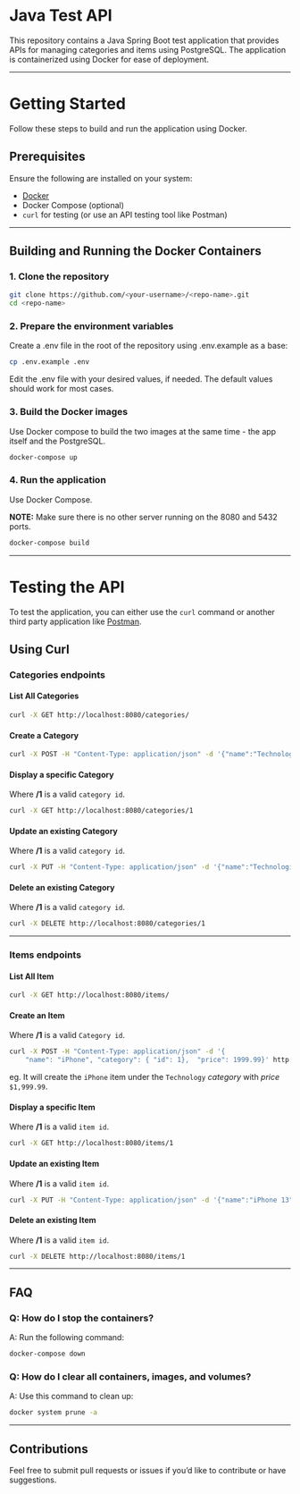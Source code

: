 # Java Test API

This repository contains a Java Spring Boot test application that provides APIs for managing categories and items using PostgreSQL. The application is containerized using Docker for ease of deployment.

---

# Getting Started

Follow these steps to build and run the application using Docker.

## Prerequisites
Ensure the following are installed on your system:
- [Docker](https://www.docker.com/)
- Docker Compose (optional)
- `curl` for testing (or use an API testing tool like Postman)

---

## Building and Running the Docker Containers

### 1. Clone the repository
```bash
git clone https://github.com/<your-username>/<repo-name>.git
cd <repo-name>
```

### 2. Prepare the environment variables

Create a .env file in the root of the repository using .env.example as a base:
```bash
cp .env.example .env
```
Edit the .env file with your desired values, if needed. The default values should work for most cases.


### 3. Build the Docker images

Use Docker compose to build the two images at the same time - the app itself and the PostgreSQL.


```bash
docker-compose up
```


### 4. Run the application

Use Docker Compose.

**NOTE:** Make sure there is no other server running on the 8080 and 5432 ports.

```bash
docker-compose build
```


---
# Testing the API

To test the application, you can either use the `curl` command or another third party application like [Postman](https://www.postman.com/).

## Using Curl

### Categories endpoints

#### List All Categories
```bash
curl -X GET http://localhost:8080/categories/
```

#### Create a Category
```bash
curl -X POST -H "Content-Type: application/json" -d '{"name":"Technology"}' http://localhost:8080/categories/
```

#### Display a specific Category
Where **/1** is a valid `category id`.
```bash
curl -X GET http://localhost:8080/categories/1
```

#### Update an existing Category
Where **/1** is a valid `category id`.
```bash
curl -X PUT -H "Content-Type: application/json" -d '{"name":"Technologies"}' http://localhost:8080/categories/1
```

#### Delete an existing Category
Where **/1** is a valid `category id`.
```bash
curl -X DELETE http://localhost:8080/categories/1
```

---

### Items endpoints

#### List All Item
```bash
curl -X GET http://localhost:8080/items/
```

#### Create an Item
Where **/1** is a valid `Category id`.
```bash
curl -X POST -H "Content-Type: application/json" -d '{
	"name": "iPhone", "category": { "id": 1},  "price": 1999.99}' http://localhost:8080/items/
```
eg. It will create the `iPhone` item under the `Technology` *category* with *price* `$1,999.99`.

#### Display a specific Item
Where **/1** is a valid `item id`.
```bash
curl -X GET http://localhost:8080/items/1
```

#### Update an existing Item
Where **/1** is a valid `item id`.
```bash
curl -X PUT -H "Content-Type: application/json" -d '{"name":"iPhone 13"}' http://localhost:8080/items/1
```

#### Delete an existing Item
Where **/1** is a valid `item id`.
```bash
curl -X DELETE http://localhost:8080/items/1
```

---

## FAQ

### Q: How do I stop the containers?
A: Run the following command:
```bash
docker-compose down
```

### Q: How do I clear all containers, images, and volumes?
A: Use this command to clean up:
```bash
docker system prune -a
```

---

## Contributions

Feel free to submit pull requests or issues if you’d like to contribute or have suggestions.
